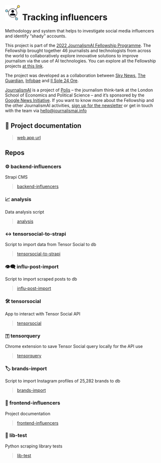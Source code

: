 # ![LOGO](https://github.com/jaifp-tracking-influencers/assets/raw/main/img/logo-50x50.png) Tracking influencers

Methodology and system that helps to investigate social media influencers and identify “shady” accounts.

This project is part of the [2022 JournalismAI Fellowship Programme](https://www.lse.ac.uk/media-and-communications/polis/JournalismAI/Fellowship-Programme). The Fellowship brought together 46 journalists and technologists from across the world to collaboratively explore innovative solutions to improve journalism via the use of AI technologies. You can explore all the Fellowship projects [at this link](https://www.lse.ac.uk/media-and-communications/polis/JournalismAI/Fellowship-Programme).

The project was developed as a collaboration between [Sky News](https://news.sky.com/), [The Guardian](https://www.theguardian.com/international), [Infobae](https://www.infobae.com/) and [Il Sole 24 Ore](https://www.ilsole24ore.com/).

[JournalismAI](https://www.lse.ac.uk/media-and-communications/polis/JournalismAI) is a project of [Polis](https://www.lse.ac.uk/media-and-communications/polis) – the journalism think-tank at the London School of Economics and Political Science – and it’s sponsored by the [Google News Initiative](https://newsinitiative.withgoogle.com/). If you want to know more about the Fellowship and the other JournalismAI activities, [sign up for the newsletter](https://mailchi.mp/lse.ac.uk/journalismai) or get in touch with the team via hello@journalismai.info

## 📃 Project documentation

> [web app url](https://tracking-influencers.com/)

## Repos

### ⚙️ backend-influencers

Strapi CMS

> [backend-influencers](backend-influencers)

### 📈 analysis

Data analysis script

> [analysis](analysis)

### ↔️ tensorsocial-to-strapi

Script to import data from Tensor Social to db

> [tensorsocial-to-strapi](tensorsocial-to-strapi)

### 👁️‍🗨️ influ-post-import

Script to import scraped posts to db

> [influ-post-import](influ-post-import)

### 🛠️ tensorsocial

App to interact with Tensor Social API

> [tensorsocial](tensorsocial)

### 🇹 tensorquery

Chrome extension to save Tensor Social query locally for the API use

> [tensorquery](tensorquery)

### 🏷️ brands-import

Script to import Instagram profiles of 25,282 brands to db

> [brands-import](brands-import)


### 📸 frontend-influencers

Project documentation

> [frontend-influencers](frontend-influencers)


### 🔎 lib-test

Python scraping library tests

> [lib-test](lib-test)
